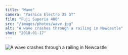 ```yaml
---
title: "Wave"
camera: "Yashica Electro 35 GT"
film: "Fuji Superia 400"
src: "/images/photos/wave.jpg"
alt: "A wave crashes through a railing in Newcastle"
shot: "2018-01-17"
---
```


<img src="/images/photos/wave.jpg" alt="A wave crashes through a railing in Newcastle">
